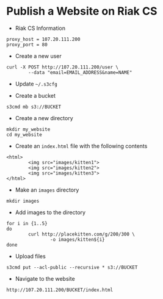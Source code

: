 # Publish a Website on Riak CS

* Riak CS Information

```
proxy_host = 107.20.111.200
proxy_port = 80
```

* Create a new user

```
curl -X POST http://107.20.111.200/user \
        --data "email=EMAIL_ADDRESS&name=NAME"
```

* Update `~/.s3cfg`

* Create a bucket

```
s3cmd mb s3://BUCKET
```

* Create a new directory

```
mkdir my_website
cd my_website
```

* Create an `index.html` file with the following contents

```
<html>
        <img src="images/kitten1">
        <img src="images/kitten2">
        <img src="images/kitten3">
</html>
```

* Make an `images` directory

```
mkdir images
```

* Add images to the directory

```
for i in {1..5}
do
        curl http://placekitten.com/g/200/300 \
                -o images/kitten${i}
done
```

* Upload files

```
s3cmd put --acl-public --recursive * s3://BUCKET
```

* Navigate to the website

```
http://107.20.111.200/BUCKET/index.html
```
